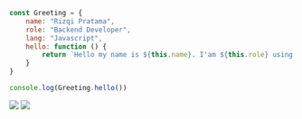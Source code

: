 ```js
const Greeting = {
    name: "Rizqi Pratama",
    role: "Backend Developer",
    lang: "Javascript",
    hello: function () {
        return `Hello my name is ${this.name}. I'am ${this.role} using ${this.lang}.`
    }
}

console.log(Greeting.hello())
```

![](https://github-readme-stats.vercel.app/api?username=rizqikazukun&hide_rank=true&hide_border=true&show_icons=true&bg_color=30,e96443,904e95&title_color=fff&text_color=fff&hide_title=false&hide=stars&icon_color=ffffff)
![](https://github-readme-stats.vercel.app/api/top-langs/?username=rizqikazukun&hide_border=true&layout=compact&bg_color=30,e96443,904e95&title_color=fff&text_color=fff&hide_title=false&langs_count=8)



